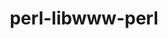 ---
title: "perl-libwww-perl"
layout: cache
categories: [package, develop-2025-01-12]
meta: {"versions": ["6.68"], "compilers": ["gcc@=11.1.0", "gcc@=11.4.0"], "oss": ["ubuntu20.04", "ubuntu22.04"], "platforms": ["linux"], "targets": ["x86_64_v3"], "stacks": ["data-vis-sdk", "e4s", "hep", "root"], "num_specs": 2, "num_specs_by_stack": {"root": 2, "data-vis-sdk": 1, "e4s": 1, "hep": 1}}
spec_details: [{"hash": "zgymnku7zs2ajkb5ly52plbnvgagw2rn", "compiler": "gcc@=11.1.0", "versions": ["6.68"], "os": "ubuntu20.04", "platform": "linux", "target": "x86_64_v3", "variants": ["build_system=perl"], "stacks": ["root", "data-vis-sdk"], "size": "-", "tarball": "https://binaries.spack.io/develop-2025-01-12/build_cache/linux-ubuntu20.04-x86_64_v3/gcc-11.1.0/perl-libwww-perl-6.68/linux-ubuntu20.04-x86_64_v3-gcc-11.1.0-perl-libwww-perl-6.68-zgymnku7zs2ajkb5ly52plbnvgagw2rn.spack"}, {"hash": "hkj3cd6ppf2w3kxjyh5e6kuu6x3er4oi", "compiler": "gcc@=11.4.0", "versions": ["6.68"], "os": "ubuntu22.04", "platform": "linux", "target": "x86_64_v3", "variants": ["build_system=perl"], "stacks": ["root", "e4s", "hep"], "size": "-", "tarball": "https://binaries.spack.io/develop-2025-01-12/build_cache/linux-ubuntu22.04-x86_64_v3/gcc-11.4.0/perl-libwww-perl-6.68/linux-ubuntu22.04-x86_64_v3-gcc-11.4.0-perl-libwww-perl-6.68-hkj3cd6ppf2w3kxjyh5e6kuu6x3er4oi.spack"}]
---